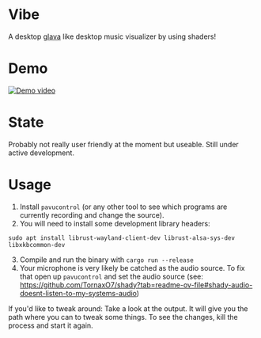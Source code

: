 # Vibe

A desktop [glava] like desktop music visualizer by using shaders!

# Demo

[![Demo video](https://img.youtube.com/vi/557iYiWnXn0/maxresdefault.jpg)](https://www.youtube.com/watch?v=557iYiWnXn0)

# State

Probably not really user friendly at the moment but useable. Still under active development.

# Usage

1. Install `pavucontrol` (or any other tool to see which programs are currently recording and change the source).
2. You will need to install some development library headers:
```
sudo apt install librust-wayland-client-dev librust-alsa-sys-dev libxkbcommon-dev
```
3. Compile and run the binary with `cargo run --release`
4. Your microphone is very likely be catched as the audio source.
   To fix that open up `pavucontrol` and set the audio source (see: https://github.com/TornaxO7/shady?tab=readme-ov-file#shady-audio-doesnt-listen-to-my-systems-audio)

If you'd like to tweak around:
Take a look at the output. It will give you the path where you can to tweak some things.
To see the changes, kill the process and start it again.

[glava]: https://github.com/jarcode-foss/glava
